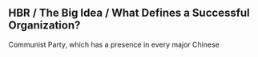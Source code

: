 ## HBR / The Big Idea / What Defines a Successful Organization?

Communist Party, which has a presence in every major Chinese
